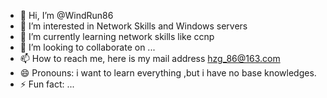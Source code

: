 - 👋 Hi, I’m @WindRun86
- 👀 I’m interested in Network Skills and Windows servers
- 🌱 I’m currently learning network skills like ccnp
- 💞️ I’m looking to collaborate on ...
- 📫 How to reach me, here is my mail address hzg_86@163.com
- 😄 Pronouns: i want to learn everything  ,but i have no base knowledges.
- ⚡ Fun fact: ...

<!---
WindRun86/WindRun86 is a ✨ special ✨ repository because its `README.md` (this file) appears on your GitHub profile.
You can click the Preview link to take a look at your changes.
--->

